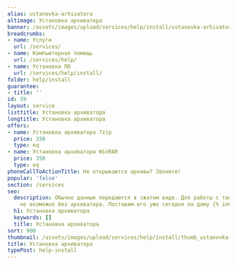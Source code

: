 ```yaml
---
alias: ustanovka-arhivatora
altimage: Установка архиватора
banner: /assets/images/upload/services/help/install/ustanovka-arhivatora.jpg
breadcrumbs:
- name: Услуги
  url: /services/
- name: Компьютерная помощь
  url: /services/help/
- name: Установка ПО
  url: /services/help/install/
folder: help/install
guarantee:
- title: ''
id: 59
layout: service
listtitle: Установка архиватора
longtitle: Установка архиватора
offers:
- name: Установка архиватора 7zip
  price: 350
  type: eq
- name: Установка архиватора WinRAR
  price: 350
  type: eq
phoneCallToActionTitle: Не открываются архивы? Звоните!
popular: 'false'
section: /services
seo:
  description: Обычно данные передаются в сжатом виде. Для работы с такой информацией
    не возможно без архиватора. Поставим его уже сегодня на дому {% inCity %}.
  h1: Установка архиватора
  keywords: []
  title: Установка архиватора
sort: 900
thumbnail: /assets/images/upload/services/help/install/thumb_ustanovka-arhivatora.jpg
title: Установка архиватора
typePost: help-install
---
```

